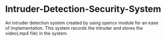 # Intruder-Detection-Security-System
An intruder detection system created by using opencv module for an ease of implementation.
This system records the intruder and stores the video(.mp4 file) in the system. 
